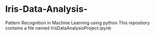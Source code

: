 # Iris-Data-Analysis-
Pattern Recognition in Machine Learning using python
This repository contains a file named IrisDataAnalysisProject.ipynb 
